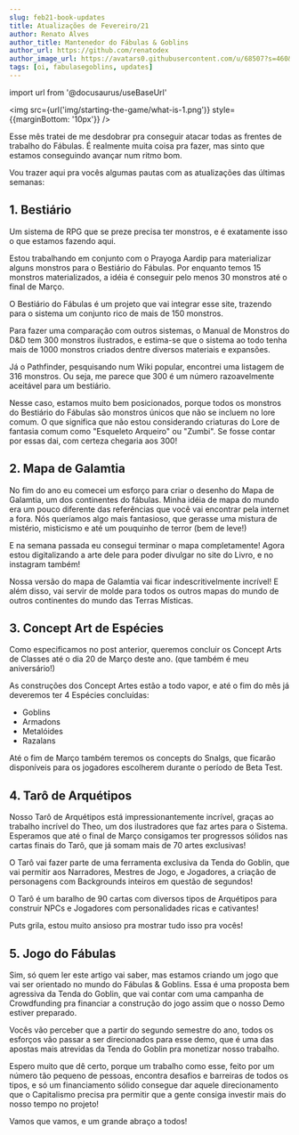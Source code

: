 ```yaml
---
slug: feb21-book-updates
title: Atualizações de Fevereiro/21
author: Renato Alves
author_title: Mantenedor do Fábulas & Goblins
author_url: https://github.com/renatodex
author_image_url: https://avatars0.githubusercontent.com/u/68507?s=460&u=95d10c53f35b998aaba7879177886ff03d7f357b&v=4
tags: [oi, fabulasegoblins, updates]
---
```

import url from '@docusaurus/useBaseUrl'

<img src={url('img/starting-the-game/what-is-1.png')} style={{marginBottom: '10px'}} />

Esse mês tratei de me desdobrar pra conseguir atacar todas as frentes de trabalho do Fábulas.
É realmente muita coisa pra fazer, mas sinto que estamos conseguindo avançar num ritmo bom.

<!--truncate-->

Vou trazer aqui pra vocês algumas pautas com as atualizações das últimas semanas:

## 1. Bestiário

Um sistema de RPG que se preze precisa ter monstros, e é exatamente isso o que estamos fazendo aqui.

Estou trabalhando em conjunto com o Prayoga Aardip para materializar alguns monstros para o Bestiário do Fábulas.
Por enquanto temos 15 monstros materializados, a idéia é conseguir pelo menos 30 monstros até o final de Março.

O Bestiário do Fábulas é um projeto que vai integrar esse site, trazendo para o sistema um conjunto rico de mais de 150 monstros.

Para fazer uma comparação com outros sistemas, o Manual de Monstros do D&D tem 300 monstros ilustrados, e estima-se que o sistema ao todo tenha mais de 1000 monstros criados dentre diversos materiais e expansões.

Já o Pathfinder, pesquisando num Wiki popular, encontrei uma listagem de 316 monstros.
Ou seja, me parece que 300 é um número razoavelmente aceitável para um bestiário.

Nesse caso, estamos muito bem posicionados, porque todos os monstros do Bestiário do Fábulas são monstros únicos que não se incluem no lore comum. O que significa que não estou considerando criaturas do Lore de fantasia comum como "Esqueleto Arqueiro" ou "Zumbi".
Se fosse contar por essas dai, com certeza chegaria aos 300!

## 2. Mapa de Galamtia

No fim do ano eu comecei um esforço para criar o desenho do Mapa de Galamtia, um dos continentes do fábulas.
Minha idéia de mapa do mundo era um pouco diferente das referências que você vai encontrar pela internet a fora.
Nós queríamos algo mais fantasioso, que gerasse uma mistura de mistério, misticismo e até um pouquinho de terror (bem de leve!)

E na semana passada eu consegui terminar o mapa completamente!
Agora estou digitalizando a arte dele para poder divulgar no site do Livro, e no instagram também!

Nossa versão do mapa de Galamtia vai ficar indescritivelmente incrível! E além disso, vai servir de molde para todos os outros mapas do mundo de outros continentes do mundo das Terras Místicas.

## 3. Concept Art de Espécies

Como especificamos no post anterior, queremos concluir os Concept Arts de Classes até o dia 20 de Março deste ano. (que também é meu aniversário!)

As construções dos Concept Artes estão a todo vapor, e até o fim do mês já deveremos ter 4 Espécies concluídas:

- Goblins
- Armadons
- Metalóides
- Razalans

Até o fim de Março também teremos os concepts do Snalgs, que ficarão disponíveis para os jogadores escolherem durante o período de Beta Test.

## 4. Tarô de Arquétipos

Nosso Tarô de Arquétipos está impressionantemente incrível, graças ao trabalho incrível do Theo, um dos ilustradores que faz artes para o Sistema.
Esperamos que até o final de Março consigamos ter progressos sólidos nas cartas finais do Tarô, que já somam mais de 70 artes exclusivas!

O Tarô vai fazer parte de uma ferramenta exclusiva da Tenda do Goblin, que vai permitir aos Narradores, Mestres de Jogo, e Jogadores, a criação de personagens com Backgrounds inteiros em questão de segundos!

O Tarô é um baralho de 90 cartas com diversos tipos de Arquétipos para construir NPCs e Jogadores com personalidades ricas e cativantes!

Puts grila, estou muito ansioso pra mostrar tudo isso pra vocês!

## 5. Jogo do Fábulas

Sim, só quem ler este artigo vai saber, mas estamos criando um jogo que vai ser orientado no mundo do Fábulas & Goblins.
Essa é uma proposta bem agressiva da Tenda do Goblin, que vai contar com uma campanha de Crowdfunding pra financiar a construção do jogo assim que o nosso Demo estiver preparado.

Vocês vão perceber que a partir do segundo semestre do ano, todos os esforços vão passar a ser direcionados para esse demo, que é uma das apostas mais atrevidas da Tenda do Goblin pra monetizar nosso trabalho.

Espero muito que dê certo, porque um trabalho como esse, feito por um número tão pequeno de pessoas, encontra desafios e barreiras de todos os tipos, e só um financiamento sólido consegue dar aquele direcionamento que o Capitalismo precisa pra permitir que a gente consiga investir mais do nosso tempo no projeto!


Vamos que vamos, e um grande abraço a todos!

